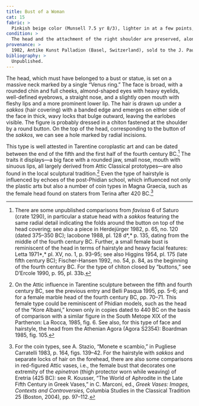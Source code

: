 ```yaml
---
title: Bust of a Woman
cat: 15
fabric: >
  Pinkish beige color (Munsell 7.5 yr 8/3), lighter in at a few points, porous, with a friable consistency and micaceous inclusions; the surface is covered with a thick slip of diluted clay.
condition: >
  The head and the attachment of the right shoulder are preserved, along with the edge of a dress at the shoulder; there are various incrustations over the entire surface.
provenance: >
  1982, Antike Kunst Palladion (Basel, Switzerland), sold to the J. Paul Getty Museum, 1982.
bibliography: >
  Unpublished.
---
```

The head, which must have belonged to a bust or statue, is set on a
massive neck marked by a single “Venus ring.” The face is broad, with a
rounded chin and full cheeks, almond-shaped eyes with heavy eyelids,
well-defined eyebrows, a straight nose, and a slightly open mouth with
fleshy lips and a more prominent lower lip. The hair is drawn up under a
*sakkos* (hair covering) with a banded edge and emerges on either side
of the face in thick, wavy locks that bulge outward, leaving the
earlobes visible. The figure is probably dressed in a chiton fastened at
the shoulder by a round button. On the top of the head, corresponding to
the button of the *sakkos*, we can see a hole marked by radial
incisions.

This type is well attested in Tarentine coroplastic art and can be dated
between the end of the fifth and the first half of the fourth century
BC<span class="smcaps">.</span>[^1] The traits it
displays—a big face with a rounded jaw, small nose, mouth with sinuous
lips, all largely derived from Attic Classical prototypes—are also found
in the local sculptural tradition.[^2] Even the type of hairstyle is
influenced by echoes of the post-Phidian school, which influenced not
only the plastic arts but also a number of coin types in Magna Graecia,
such as the female head found on staters from Terina after 420 BC<span
class="smcaps">.</span>[^3]

[^1]: There are some unpublished comparisons from *favissa* 6 of Saturo
    (crate 1290), in particular a statue head with a *sakkos* featuring
    the same radial detail indicating the folds around the button on top
    of the head covering; see also a piece in <span
    class="smcaps">Herdejürger</span> 1982, p. 65, no.
    120 (dated 375–350 <span
    class="smcaps">BC</span>); <span
    class="smcaps">Iacobone</span> 1988, pl. 128 d*,*
    p. 135, dating from the middle of the fourth century <span
    class="smcaps">BC.</span> Further, a small female
    bust is reminiscent of the head in terms of hairstyle and heavy
    facial features: <span class="smcaps">Letta</span>
    1971*,* pl. XV, no. 1, p. 93–95; see also <span
    class="smcaps">Higgins</span> 1954, pl. 175 (late
    fifth century <span class="smcaps">BC</span>);
    <span class="smcaps">Fischer-Hansen</span> 1992,
    no. 54, p. 84, as the beginning of the fourth century <span
    class="smcaps">BC.</span> For the type of chiton
    closed by “buttons,” see <span
    class="smcaps">D’Ercole</span> 1990, p. 95, pl.
    33b.

[^2]: On the Attic influence in Tarentine sculpture between the fifth
    and fourth century <span class="smcaps">BC</span>,
    see the previous entry and <span
    class="smcaps">Belli Pasqua</span> 1995, pp. 5–6;
    and for a female marble head of the fourth century <span
    class="smcaps">BC,</span> pp. 70–71. This female
    type could be reminiscent of Phidian models, such as the head of the
    “Kore Albani,” known only in copies dated to 440 <span
    class="smcaps">BC</span> on the basis of
    comparison with a similar figure in the South Metope XIX of the
    Parthenon: <span class="smcaps">La Rocca</span>*,*
    1985, fig. 6. See also, for this type of face and hairstyle, the
    head from the Athenian Agora (Agora S2354): <span
    class="smcaps">Boardman</span> 1985, fig. 105.

[^3]: For the coin types, see A. Stazio, “Monete e scambio,” in <span
    class="smcaps">Pugliese Carratelli 1983</span>, p.
    164, figs. 139–42. For the hairstyle with *sakkos* and separate
    locks of hair on the forehead, there are also some comparisons in
    red-figured Attic vases, i.e., the female bust that decorates one
    extremity of the *epinetron* (thigh protector worn while weaving) of
    Eretria (425 <span class="smcaps">BC</span>): see
    R. Kousser, “The World of Aphrodite in the Late Fifth Century in
    Greek Vases,” in C. Marconi, ed., *Greek Vases: Images, Contexts and
    Controversies,* Columbia Studies in the Classical Tradition 25
    (Boston, 2004), pp. 97–112.

